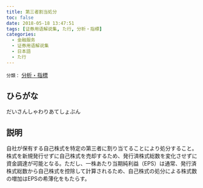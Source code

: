 ```yaml
---
title: 第三者割当処分
toc: false
date: 2018-05-18 13:47:51
tags: [证券用语解说集, た行, 分析・指標]
categories:
  - 金融服务
  - 证券用语解说集
  - 日本語
  - た行
---
```


`分類：` [分析・指標](/tags/分析・指標/)

## ひらがな

だいさんしゃわりあてしょぶん

## 説明

自社が保有する自己株式を特定の第三者に割り当てることにより処分すること。株式を新規発行せずに自己株式を売却するため、発行済株式総数を変化させずに資金調達が可能となる。ただし、一株あたり当期純利益（EPS）は通常、発行済株式総数から自己株式を控除して計算されるため、自己株式の処分による株式数の増加はEPSの希薄化をもたらす。
